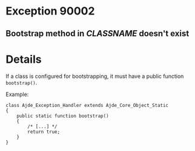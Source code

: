 # Exception 90002 #
## Bootstrap method in _CLASSNAME_ doesn't exist ##

# Details #

If a class is configured for bootstrapping, it must have a public function `bootstrap()`.

Example:
```
class Ajde_Exception_Handler extends Ajde_Core_Object_Static
{
    public static function bootstrap()
    {
        /* [...] */
        return true;
    }
}
```